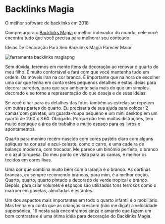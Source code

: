 <h1>Backlinks Magia</h1>

O melhor software de backlinks em 2018

Compre agora o <a href="http://www.seomais.com.br/backlinks-magia/" target="_self">Backlinks Magia</a> o melhor indexador do mundo, nele você encontra tudo que você precisa para melhorar seu conteúdo.

Ideias De Decoração Para Seu Backlinks Magia Parecer Maior

<img alt="ferramenta backlinks magiapng" src="http://d2f0ora2gkri0g.cloudfront.net/7b/7f/7b7fb56f-5ec6-482e-b504-e0467073bacd.png">

Sem dúvida, teremos em mente itens da decoração ao renovar o quarto do meu filho. É muito confortável e fará com que você mantenha tudo em ordem. Os móveis iran na cor branca. É importante que na hora de escolher uma cor que tenha em conta estes pequenos detalhes e estas ideias para decorar paredes, para que seu ambiente seja mais do que um simples decorado e se torne a representação do que deseja e de suas ideias.

Se você olhar para os detalhes das fotos também as estrelas se repetem em outras partes do quarto. Eu precisaria de sua ajuda para colocar 2 camas com gavetas, um guarda-roupa pequeno e um mini desktop em um quarto de 2.60 x 3.60. Obrigado. Porque não tem muitas distrações, tem muito destaque a área de trabalho e muito espaço para os livros e apontamentos.

Quarto para menino recém-nascido com cores pastéis claro com alguns apliques na cor azul e azul-celeste, como o carro, e uma cadeira de balanço moderna, com trocador. Me parece um binômio perfeito, o branco e o azul turquesa. Do meu ponto de vista para as camas, é melhor os tecidos em cores lisas.

Uma cor que combina muito bem com o laranja é o branco. As cortinas brancas, eu sempre recomendo brancas, para mim, é a melhor opção. Quarto, quarto, quarto pintado e decorado de verde tropical e branco. Depois, para criar volumes e espaços são utilizados tons terrosos como o marrom em gavetas, almofadas e estantes.

Um dos aspectos mais importantes em todo o quarto infantil é o mobiliário. Mas tenha em conta que as crianças crescem (não me diga!) a velocidade supersônica. 16 nesta sala encontramos cinza e amarelo que fazem um bom contraste e é uma ótima idéia para decoração do Backlinks Magia.
